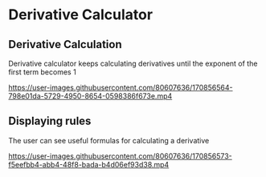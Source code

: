 # Derivative Calculator

## Derivative Calculation
Derivative calculator keeps calculating derivatives until the exponent of the first term becomes 1

https://user-images.githubusercontent.com/80607636/170856564-798e01da-5729-4950-8654-0598386f673e.mp4

## Displaying rules
The user can see useful formulas for calculating a derivative

https://user-images.githubusercontent.com/80607636/170856573-f5eefbb4-abb4-48f8-bada-b4d06ef93d38.mp4
